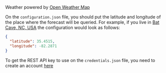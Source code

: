 Weather powered by [Open Weather Map](https://openweathermap.org/)

On the `configuration.json` file, you should put the latitude and longitude of the place where the forecast will be
queried. For example, if you live in [Bat Cave, NC, USA](https://goo.gl/maps/vw3Xkq5FYBw7zrbp9) the configuration would
look as follows:
```json
{
  "latitude": 35.4515,
  "longitude": -82.2871
}
```

To get the REST API key to use on the `credentials.json` file, you need to create an account
[here](https://openweathermap.org/appid)
